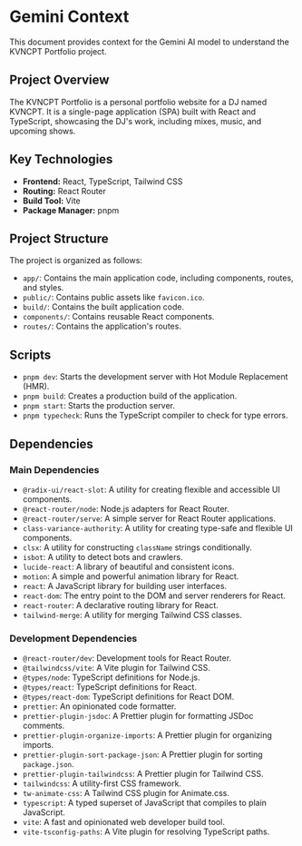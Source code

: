 
# Gemini Context

This document provides context for the Gemini AI model to understand the KVNCPT Portfolio project.

## Project Overview

The KVNCPT Portfolio is a personal portfolio website for a DJ named KVNCPT. It is a single-page application (SPA) built with React and TypeScript, showcasing the DJ's work, including mixes, music, and upcoming shows.

## Key Technologies

*   **Frontend:** React, TypeScript, Tailwind CSS
*   **Routing:** React Router
*   **Build Tool:** Vite
*   **Package Manager:** pnpm

## Project Structure

The project is organized as follows:

*   `app/`: Contains the main application code, including components, routes, and styles.
*   `public/`: Contains public assets like `favicon.ico`.
*   `build/`: Contains the built application code.
*   `components/`: Contains reusable React components.
*   `routes/`: Contains the application's routes.

## Scripts

*   `pnpm dev`: Starts the development server with Hot Module Replacement (HMR).
*   `pnpm build`: Creates a production build of the application.
*   `pnpm start`: Starts the production server.
*   `pnpm typecheck`: Runs the TypeScript compiler to check for type errors.

## Dependencies

### Main Dependencies

*   `@radix-ui/react-slot`: A utility for creating flexible and accessible UI components.
*   `@react-router/node`: Node.js adapters for React Router.
*   `@react-router/serve`: A simple server for React Router applications.
*   `class-variance-authority`: A utility for creating type-safe and flexible UI components.
*   `clsx`: A utility for constructing `className` strings conditionally.
*   `isbot`: A utility to detect bots and crawlers.
*   `lucide-react`: A library of beautiful and consistent icons.
*   `motion`: A simple and powerful animation library for React.
*   `react`: A JavaScript library for building user interfaces.
*   `react-dom`: The entry point to the DOM and server renderers for React.
*   `react-router`: A declarative routing library for React.
*   `tailwind-merge`: A utility for merging Tailwind CSS classes.

### Development Dependencies

*   `@react-router/dev`: Development tools for React Router.
*   `@tailwindcss/vite`: A Vite plugin for Tailwind CSS.
*   `@types/node`: TypeScript definitions for Node.js.
*   `@types/react`: TypeScript definitions for React.
*   `@types/react-dom`: TypeScript definitions for React DOM.
*   `prettier`: An opinionated code formatter.
*   `prettier-plugin-jsdoc`: A Prettier plugin for formatting JSDoc comments.
*   `prettier-plugin-organize-imports`: A Prettier plugin for organizing imports.
*   `prettier-plugin-sort-package-json`: A Prettier plugin for sorting `package.json`.
*   `prettier-plugin-tailwindcss`: A Prettier plugin for Tailwind CSS.
*   `tailwindcss`: A utility-first CSS framework.
*   `tw-animate-css`: A Tailwind CSS plugin for Animate.css.
*   `typescript`: A typed superset of JavaScript that compiles to plain JavaScript.
*   `vite`: A fast and opinionated web developer build tool.
*   `vite-tsconfig-paths`: A Vite plugin for resolving TypeScript paths.
